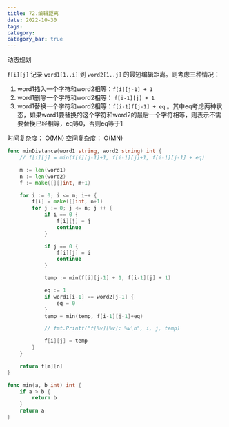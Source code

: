 ```yaml
---
title: 72.编辑距离
date: 2022-10-30
tags:
category: 
category_bar: true
---
```


动态规划

`f[i][j]` 记录 `word1[1..i]` 到 `word2[1..j]` 的最短编辑距离。则考虑三种情况：

1. word1插入一个字符和word2相等：`f[i][j-1] + 1`
2. word1删除一个字符和word2相等： `f[i-1][j] + 1`
3. word1替换一个字符和word2相等：`f[i-1]f[j-1] + eq` 。其中eq考虑两种状态，如果word1要替换的这个字符和word2的最后一个字符相等，则表示不需要替换已经相等，eq等0，否则eq等于1

时间复杂度： O(MN)
空间复杂度： O(MN)

```Go
func minDistance(word1 string, word2 string) int {
    // f[i][j] = min(f[i][j-1]+1, f[i-1][j]+1, f[i-1][j-1] + eq)

    m := len(word1)
    n := len(word2)
    f := make([][]int, m+1)

    for i := 0; i <= m; i++ {
        f[i] = make([]int, n+1)
        for j := 0; j <= n; j ++ {
            if i == 0 {
                f[i][j] = j
                continue
            }

            if j == 0 {
                f[i][j] = i
                continue
            }

            temp := min(f[i][j-1] + 1, f[i-1][j] + 1)

            eq := 1
            if word1[i-1] == word2[j-1] {
                eq = 0
            }
            temp = min(temp, f[i-1][j-1]+eq)

            // fmt.Printf("f[%v][%v]: %v\n", i, j, temp)

            f[i][j] = temp
        }
    }

    return f[m][n]
}

func min(a, b int) int {
    if a > b {
        return b
    }
    return a
}
```
